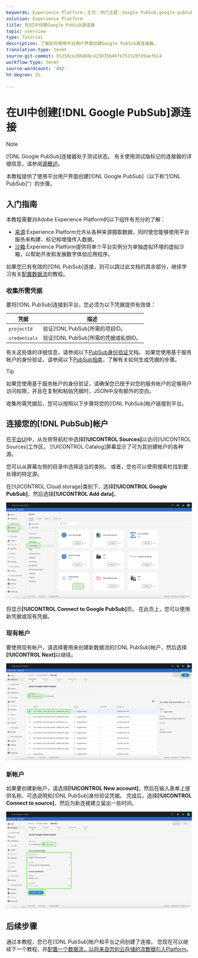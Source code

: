```yaml
---
keywords: Experience Platform；主页；热门主题；Google PubSub;google pubsub
solution: Experience Platform
title: 在UI中创建Google PubSub源连接
topic: overview
type: Tutorial
description: 了解如何使用平台用户界面创建Google PubSub源连接器。
translation-type: tm+mt
source-git-commit: b5358ce206888c413035b46fe751520fd9aefb14
workflow-type: tm+mt
source-wordcount: '492'
ht-degree: 1%

---
```



# 在UI中创建[!DNL Google PubSub]源连接

>[!NOTE]
>
> [!DNL Google PubSub]连接器处于测试状态。 有关使用测试版标记的连接器的详细信息，请参阅[源概述](../../../../home.md#terms-and-conditions)。

本教程提供了使用平台用户界面创建[!DNL Google PubSub]（以下称“[!DNL PubSub]”）的步骤。

## 入门指南

本教程需要对Adobe Experience Platform的以下组件有充分的了解：

* [来源](../../../../home.md):Experience Platform允许从各种来源摄取数据，同时使您能够使用平台服务来构建、标记和增强传入数据。
* [沙箱](../../../../../sandboxes/home.md):Experience Platform提供将单个平台实例分为单独虚拟环境的虚拟沙箱，以帮助开发和发展数字体验应用程序。

如果您已有有效的[!DNL PubSub]连接，则可以跳过此文档的其余部分，继续学习有关[配置数据流](../../dataflow/batch/cloud-storage.md)的教程。

### 收集所需凭据

要将[!DNL PubSub]连接到平台，您必须为以下凭据提供有效值：

| 凭据 | 描述 |
| ---------- | ----------- |
| `projectId` | 验证[!DNL PubSub]所需的项目ID。 |
| `credentials` | 验证[!DNL PubSub]所需的凭据或私钥ID。 |

有关这些值的详细信息，请参阅以下[PubSub身份验证](https://cloud.google.com/pubsub/docs/authentication)文档。 如果您使用基于服务帐户的身份验证，请参阅以下[PubSub指南](https://cloud.google.com/docs/authentication/production#create_service_account)，了解有关如何生成凭据的步骤。

>[!TIP]
>
>如果您使用基于服务帐户的身份验证，请确保您已授予对您的服务帐户的足够用户访问权限，并且在复制和粘贴凭据时，JSON中没有额外的空白。

收集所需凭据后，您可以按照以下步骤将您的[!DNL PubSub]帐户链接到平台。

## 连接您的[!DNL PubSub]帐户

在[平台UI](https://platform.adobe.com)中，从左侧导航栏中选择&#x200B;**[!UICONTROL Sources]**&#x200B;以访问[!UICONTROL Sources]工作区。 [!UICONTROL Catalog]屏幕显示了可为其创建帐户的各种源。

您可以从屏幕左侧的目录中选择适当的类别。 或者，您也可以使用搜索栏找到要处理的特定源。

在[!UICONTROL Cloud storage]类别下，选择&#x200B;**[!UICONTROL Google PubSub]**，然后选择&#x200B;**[!UICONTROL Add data]**。

![目录](../../../../images/tutorials/create/google-pubsub/catalog.png)

将显示&#x200B;**[!UICONTROL Connect to Google PubSub]**&#x200B;页。 在此页上，您可以使用新凭据或现有凭据。

### 现有帐户

要使用现有帐户，请选择要用来创建新数据流的[!DNL PubSub]帐户，然后选择&#x200B;**[!UICONTROL Next]**&#x200B;以继续。

![现有](../../../../images/tutorials/create/google-pubsub/existing.png)

### 新帐户

如果要创建新帐户，请选择&#x200B;**[!UICONTROL New account]**，然后在输入表单上提供名称、可选说明和[!DNL PubSub]身份验证凭据。 完成后，选择&#x200B;**[!UICONTROL Connect to source]**，然后为新连接建立留出一些时间。

![新](../../../../images/tutorials/create/google-pubsub/new.png)

## 后续步骤

通过本教程，您已在[!DNL PubSub]帐户和平台之间创建了连接。 您现在可以继续下一个教程，并[配置一个数据流，以将来自您的云存储的流数据引入Platform](../../dataflow/streaming/cloud-storage-streaming.md)。
